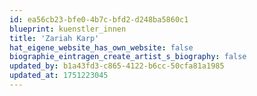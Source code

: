 ```yaml
---
id: ea56cb23-bfe0-4b7c-bfd2-d248ba5860c1
blueprint: kuenstler_innen
title: 'Zariah Karp'
hat_eigene_website_has_own_website: false
biographie_eintragen_create_artist_s_biography: false
updated_by: b1a43fd3-c865-4122-b6cc-50cfa81a1985
updated_at: 1751223045
---
```


